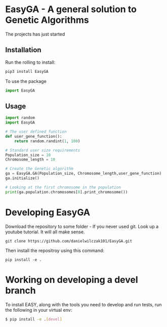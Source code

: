# EasyGA - A general solution to Genetic Algorithms

The projects has just started

## Installation

Run the rolling to install:

```Python
pip3 install EasyGA
```

To use the package
```python
import EasyGA
```

## Usage
```python
import random
import EasyGA

# The user defined function
def user_gene_function():
    return random.randint(1, 100)

# Standard user size requirements
Population_size = 10
Chromosome_length = 10

# Create the Genetic algorithm
ga = EasyGA.GA(Population_size, Chromosome_length,user_gene_function)
ga.initialize()

# Looking at the first chromosome in the population
print(ga.population.chromosomes[0].print_chromosome())

```

# Developing EasyGA
Download the repository to some folder - If you never used git. Look up a youtube tutorial. It will all make sense.
```
git clone https://github.com/danielwilczak101/EasyGA.git
```
Then install the repositroy using this command:
```
pip install -e .
```

# Working on developing a devel branch
To install EASY, along with the tools you need to develop and run tests, run the following in your virtual env:

```bash
$ pip install -e .[devel]
```
